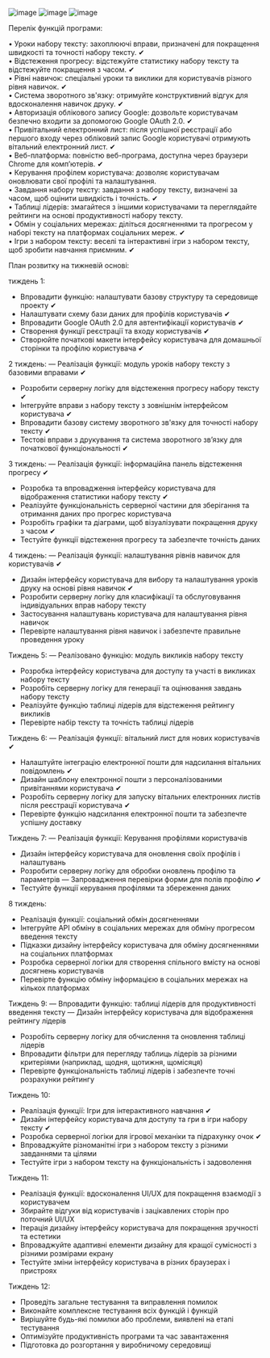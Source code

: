 ![image](https://github.com/Maksym1234q/Kravchyshyn.University.LearnTyping/assets/115777985/a7cc23b1-c75f-40f1-a5d3-2e8ba0838b17)
![image](https://github.com/Maksym1234q/Kravchyshyn.University.LearnTyping/assets/115777985/7d4b9173-814a-415c-be6f-26bd3bcd34e7)
![image](https://github.com/Maksym1234q/Kravchyshyn.University.LearnTyping/assets/115777985/ed0e744f-9477-4bab-81d8-f1d380876a9a)

Перелік функцій програми:

• Уроки набору тексту: захоплюючі вправи, призначені для покращення швидкості та точності набору тексту.    &#10004;   <br>
• Відстеження прогресу: відстежуйте статистику набору тексту та відстежуйте покращення з часом.    &#10004;   <br>
• Рівні навичок: спеціальні уроки та виклики для користувачів різного рівня навичок.    &#10004;   <br>
• Система зворотного зв'язку: отримуйте конструктивний відгук для вдосконалення навичок друку.   &#10004;   <br>
• Авторизація облікового запису Google: дозвольте користувачам безпечно входити за допомогою Google OAuth 2.0.    &#10004;   <br>
• Привітальний електронний лист: після успішної реєстрації або першого входу через обліковий запис Google користувачі отримують вітальний електронний лист.    &#10004;   <br>
• Веб-платформа: повністю веб-програма, доступна через браузери Chrome для комп’ютерів.    &#10004;   <br>
• Керування профілем користувача: дозволяє користувачам оновлювати свої профілі та налаштування.   <br>
• Завдання набору тексту: завдання з набору тексту, визначені за часом, щоб оцінити швидкість і точність.    &#10004;   <br>
• Таблиці лідерів: змагайтеся з іншими користувачами та переглядайте рейтинги на основі продуктивності набору тексту.   <br>
• Обмін у соціальних мережах: діліться досягненнями та прогресом у наборі тексту на платформах соціальних мереж.   &#10004;   <br>
• Ігри з набором тексту: веселі та інтерактивні ігри з набором тексту, щоб зробити навчання приємним.    &#10004;   <br>



План розвитку на тижневій основі:

тиждень 1:
- Впровадити функцію: налаштувати базову структуру та середовище проекту    &#10004;
- Налаштувати схему бази даних для профілів користувачів    &#10004;
- Впровадити Google OAuth 2.0 для автентифікації користувачів    &#10004;
- Створення функції реєстрації та входу користувачів    &#10004;
- Створюйте початкові макети інтерфейсу користувача для домашньої сторінки та профілю користувача    &#10004;

2 тиждень:
— Реалізація функції: модуль уроків набору тексту з базовими вправами    &#10004;
- Розробити серверну логіку для відстеження прогресу набору тексту    &#10004;
- Інтегруйте вправи з набору тексту з зовнішнім інтерфейсом користувача    &#10004;
- Впровадити базову систему зворотного зв'язку для точності набору тексту    &#10004;
- Тестові вправи з друкування та система зворотного зв’язку для початкової функціональності    &#10004;

3 тиждень:
— Реалізація функції: інформаційна панель відстеження прогресу    &#10004;
- Розробка та впровадження інтерфейсу користувача для відображення статистики набору тексту    &#10004;
- Реалізуйте функціональність серверної частини для зберігання та отримання даних про прогрес користувача
- Розробіть графіки та діаграми, щоб візуалізувати покращення друку з часом    &#10004;
- Тестуйте функції відстеження прогресу та забезпечте точність даних

4 тиждень:
— Реалізація функції: налаштування рівнів навичок для користувачів    &#10004;
- Дизайн інтерфейсу користувача для вибору та налаштування уроків друку на основі рівня навичок    &#10004;
- Розробити серверну логіку для класифікації та обслуговування індивідуальних вправ набору тексту
- Застосування налаштувань користувача для налаштування рівня навичок
- Перевірте налаштування рівня навичок і забезпечте правильне проведення уроку

Тиждень 5:
— Реалізовано функцію: модуль викликів набору тексту
- Розробка інтерфейсу користувача для доступу та участі в викликах набору тексту
- Розробіть серверну логіку для генерації та оцінювання завдань набору тексту
- Реалізуйте функцію таблиці лідерів для відстеження рейтингу викликів
- Перевірте набір тексту та точність таблиці лідерів

Тиждень 6:
— Реалізація функції: вітальний лист для нових користувачів    &#10004;
- Налаштуйте інтеграцію електронної пошти для надсилання вітальних повідомлень    &#10004;
- Дизайн шаблону електронної пошти з персоналізованими привітаннями користувача    &#10004;
- Розробіть серверну логіку для запуску вітальних електронних листів після реєстрації користувача    &#10004;
- Перевірте функцію надсилання електронної пошти та забезпечте успішну доставку

Тиждень 7:
— Реалізація функції: Керування профілями користувачів
- Дизайн інтерфейсу користувача для оновлення своїх профілів і налаштувань
- Розробити серверну логіку для обробки оновлень профілю та параметрів
— Запровадження перевірки форми для полів профілю    &#10004;
- Тестуйте функції керування профілями та збереження даних

8 тиждень:
- Реалізація функції: соціальний обмін досягненнями
- Інтегруйте API обміну в соціальних мережах для обміну прогресом введення тексту
- Підказки дизайну інтерфейсу користувача для обміну досягненнями на соціальних платформах
- Розробка серверної логіки для створення спільного вмісту на основі досягнень користувачів
- Перевірте функцію обміну інформацією в соціальних мережах на кількох платформах

Тиждень 9:
— Впровадити функцію: таблиці лідерів для продуктивності введення тексту
— Дизайн інтерфейсу користувача для відображення рейтингу лідерів
- Розробіть серверну логіку для обчислення та оновлення таблиці лідерів
- Впровадити фільтри для перегляду таблиць лідерів за різними критеріями (наприклад, щодня, щотижня, щомісяця)
- Перевірте функціональність таблиці лідерів і забезпечте точні розрахунки рейтингу

Тиждень 10:
- Реалізація функції: Ігри для інтерактивного навчання    &#10004;
- Дизайн інтерфейсу користувача для доступу та гри в ігри набору тексту    &#10004;
- Розробка серверної логіки для ігрової механіки та підрахунку очок    &#10004;
- Впроваджуйте різноманітні ігри з набором тексту з різними завданнями та цілями
- Тестуйте ігри з набором тексту на функціональність і задоволення

Тиждень 11:
- Реалізація функції: вдосконалення UI/UX для покращення взаємодії з користувачем
- Збирайте відгуки від користувачів і зацікавлених сторін про поточний UI/UX
- Ітерація дизайну інтерфейсу користувача для покращення зручності та естетики
- Впроваджуйте адаптивні елементи дизайну для кращої сумісності з різними розмірами екрану
- Тестуйте зміни інтерфейсу користувача в різних браузерах і пристроях

Тиждень 12:
- Проведіть загальне тестування та виправлення помилок
- Виконайте комплексне тестування всіх функцій і функцій
- Вирішуйте будь-які помилки або проблеми, виявлені на етапі тестування
- Оптимізуйте продуктивність програми та час завантаження
- Підготовка до розгортання у виробничому середовищі
